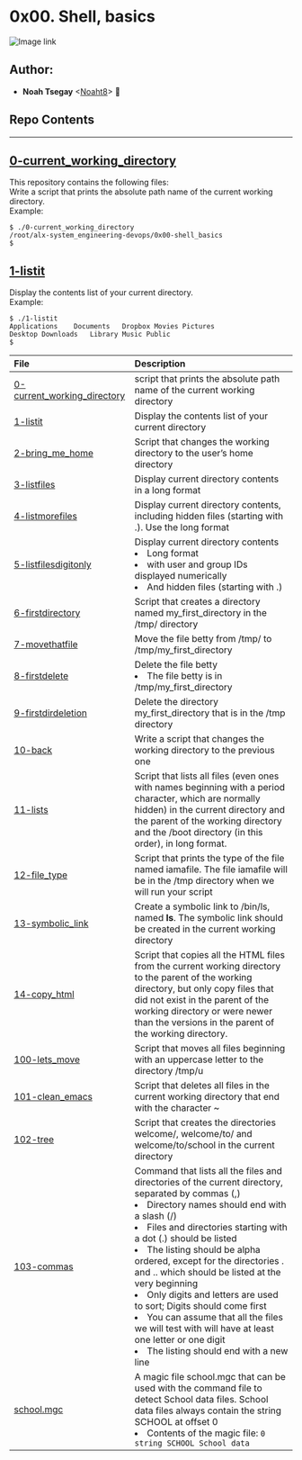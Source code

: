 # 0x00. Shell, basics

![Image link](https://s3.amazonaws.com/intranet-projects-files/holbertonschool-sysadmin_devops/205/image.jpg)

## Author:
* **Noah Tsegay** <[Noaht8](https://github.com/Noaht8)>  &#128511;

## Repo Contents
___
## [0-current_working_directory](0-current_working_directory)
This repository contains the following files:<br>
Write a script that prints the absolute path name of the current working directory.<br>
Example:
```
$ ./0-current_working_directory
/root/alx-system_engineering-devops/0x00-shell_basics
$
```
## [1-listit](1-listit)

Display the contents list of your current directory.<br>
Example:
```
$ ./1-listit
Applications    Documents   Dropbox Movies Pictures
Desktop Downloads   Library Music Public
$
```

|File| Description|
|:-------|:-------|
|[0-current_working_directory](0-current_working_directory)| script that prints the absolute path name of the current working directory|
|[1-listit](1-listit)| Display the contents list of your current directory|
|[2-bring_me_home](2-bring_me_home)| Script that changes the working directory to the user’s home directory|
|[3-listfiles](3-listfiles)| Display current directory contents in a long format|
|[4-listmorefiles](4-listmorefiles)| Display current directory contents, including hidden files (starting with .). Use the long format|
|[5-listfilesdigitonly](5-listfilesdigitonly)| Display current directory contents<br><li>Long format<br><li>with user and group IDs displayed numerically<br><li>And hidden files (starting with .)|
|[6-firstdirectory](6-firstdirectory)| Script that creates a directory named my_first_directory in the /tmp/ directory|
|[7-movethatfile](7-movethatfile)| Move the file betty from /tmp/ to /tmp/my_first_directory|
|[8-firstdelete](8-firstdelete)| Delete the file betty<br><li>The file betty is in /tmp/my_first_directory|
|[9-firstdirdeletion](9-firstdirdeletion)| Delete the directory my_first_directory that is in the /tmp directory|
|[10-back](10-back)| Write a script that changes the working directory to the previous one|
|[11-lists](11-lists)| Script that lists all files (even ones with names beginning with a period character, which are normally hidden) in the current directory and the parent of the working directory and the /boot directory (in this order), in long format.|
|[12-file_type](12-file_type)| Script that prints the type of the file named iamafile. The file iamafile will be in the /tmp directory when we will run your script|
|[13-symbolic_link](13-symbolic_link)| Create a symbolic link to /bin/ls, named __ls__. The symbolic link should be created in the current working directory|
|[14-copy_html](14-copy_html)| Script that copies all the HTML files from the current working directory to the parent of the working directory, but only copy files that did not exist in the parent of the working directory or were newer than the versions in the parent of the working directory.|
|[100-lets_move](100-lets_move)| Script that moves all files beginning with an uppercase letter to the directory /tmp/u|
|[101-clean_emacs](101-clean_emacs)| Script that deletes all files in the current working directory that end with the character ~|
|[102-tree](102-tree)| Script that creates the directories welcome/, welcome/to/ and welcome/to/school in the current directory|
|[103-commas](103-commas)| Command that lists all the files and directories of the current directory, separated by commas (,)<br><li>Directory names should end with a slash (/)<br><li>Files and directories starting with a dot (.) should be listed<br><li>The listing should be alpha ordered, except for the directories . and .. which should be listed at the very beginning<br><li>Only digits and letters are used to sort; Digits should come first<br><li>You can assume that all the files we will test with will have at least one letter or one digit<br><li>The listing should end with a new line|
|[school.mgc](school.mgc)| A magic file school.mgc that can be used with the command file to detect School data files. School data files always contain the string SCHOOL at offset 0<br><li>Contents of the magic file: `0 string SCHOOL School data`|

